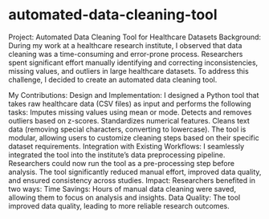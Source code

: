 # automated-data-cleaning-tool
Project: Automated Data Cleaning Tool for Healthcare Datasets
Background:
During my work at a healthcare research institute, I observed that data cleaning was a time-consuming and error-prone process. Researchers spent significant effort manually identifying and correcting inconsistencies, missing values, and outliers in large healthcare datasets. To address this challenge, I decided to create an automated data cleaning tool.

My Contributions:
Design and Implementation:
I designed a Python tool that takes raw healthcare data (CSV files) as input and performs the following tasks:
Imputes missing values using mean or mode.
Detects and removes outliers based on z-scores.
Standardizes numerical features.
Cleans text data (removing special characters, converting to lowercase).
The tool is modular, allowing users to customize cleaning steps based on their specific dataset requirements.
Integration with Existing Workflows:
I seamlessly integrated the tool into the institute’s data preprocessing pipeline. Researchers could now run the tool as a pre-processing step before analysis.
The tool significantly reduced manual effort, improved data quality, and ensured consistency across studies.
Impact:
Researchers benefited in two ways:
Time Savings: Hours of manual data cleaning were saved, allowing them to focus on analysis and insights.
Data Quality: The tool improved data quality, leading to more reliable research outcomes.
